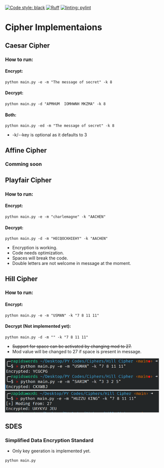 [![Code style: black](https://img.shields.io/badge/code%20style-black-000000.svg)](https://github.com/psf/black)
[![Ruff](https://img.shields.io/endpoint?url=https://raw.githubusercontent.com/astral-sh/ruff/main/assets/badge/v2.json)](https://github.com/astral-sh/ruff)
[![linting: pylint](https://img.shields.io/badge/linting-pylint-yellowgreen)](https://github.com/pylint-dev/pylint)

# Cipher Implementaions

## Caesar Cipher
### How to run:

#### Encrypt:
```
python main.py -e -m "The message of secret" -k 8
```

#### Decrypt:
```
python main.py -d "APMHUM  IOMHWNH MKZMA" -k 8
```

#### Both:
```
python main.py -ed -m "The message of secret" -k 8
```

- -k/--key is optional as it defaults to 3


## Affine Cipher
### Comming soon


## Playfair Cipher
### How to run:
#### Encrypt:
```
python main.py -e -m "charlemagne" -k "AACHEN"
```

#### Decrypt:
```
python main.py -d -m "HECQOCKHIEHY" -k "AACHEN"
```

- Encryption is working.
- Code needs optimization.
- Spaces will break the code.
- Double letters are not welcome in message at the moment.


## Hill Cipher
### How to run:
#### Encrypt:
```
python main.py -e -m "USMAN" -k "7 8 11 11"
```

#### Decrypt (Not implemented yet):
```
python main.py -d -m "" -k "7 8 11 11"
```


- ~~Support for space can be activated by changing mod to 27.~~
- Mod value will be changed to 27 if space is present in message.

<picture>
	<img src="Images/hill-cipher.png" alt="Image of Hill Cipher running and output.">
</picture>

<picture>
	<img src="Images/hill-cipher-space.png" alt="Image of Hill Cipher running and output with space in message.">
</picture>

## SDES
### Simplified Data Encryption Standard

- Only key geeration is implemented yet.

```bash
python main.py
```